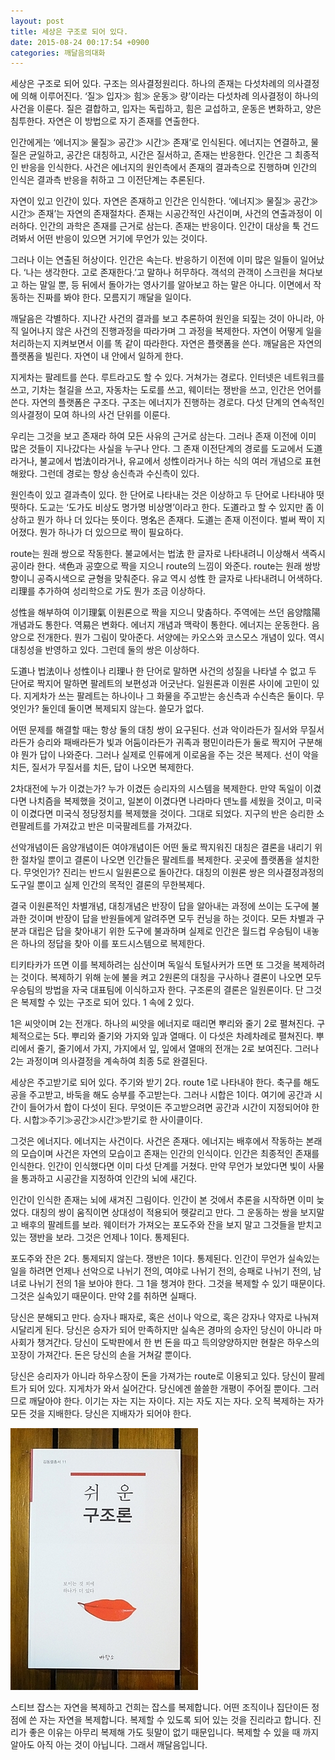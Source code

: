 ```yaml
---
layout: post
title: 세상은 구조로 되어 있다.
date: 2015-08-24 00:17:54 +0900
categories: 깨달음의대화
---
```

세상은 구조로 되어 있다. 구조는 의사결정원리다. 하나의 존재는 다섯차례의 의사결정에 의해 이루어진다. ‘질≫ 입자≫ 힘≫ 운동≫ 량’이라는 다섯차례 의사결정이 하나의 사건을 이룬다. 질은 결합하고, 입자는 독립하고, 힘은 교섭하고, 운동은 변화하고, 양은 침투한다. 자연은 이 방법으로 자기 존재를 연출한다. 

  


인간에게는 ‘에너지≫ 물질≫ 공간≫ 시간≫ 존재’로 인식된다. 에너지는 연결하고, 물질은 균일하고, 공간은 대칭하고, 시간은 질서하고, 존재는 반응한다. 인간은 그 최종적인 반응을 인식한다. 사건은 에너지의 원인측에서 존재의 결과측으로 진행하며 인간의 인식은 결과측 반응을 취하고 그 이전단계는 추론된다. 

  


자연이 있고 인간이 있다. 자연은 존재하고 인간은 인식한다. ‘에너지≫ 물질≫ 공간≫ 시간≫ 존재’는 자연의 존재절차다. 존재는 시공간적인 사건이며, 사건의 연출과정이 이러하다. 인간의 과학은 존재를 근거로 삼는다. 존재는 반응이다. 인간이 대상을 툭 건드려봐서 어떤 반응이 있으면 거기에 무언가 있는 것이다. 

  


그러나 이는 연출된 허상이다. 인간은 속는다. 반응하기 이전에 이미 많은 일들이 일어났다. ‘나는 생각한다. 고로 존재한다.’고 말하나 허무하다. 객석의 관객이 스크린을 쳐다보고 하는 말일 뿐, 등 뒤에서 돌아가는 영사기를 알아보고 하는 말은 아니다. 이면에서 작동하는 진짜를 봐야 한다. 모름지기 깨달을 일이다. 

  


깨달음은 각별하다. 지나간 사건의 결과를 보고 추론하여 원인을 되짚는 것이 아니라, 아직 일어나지 않은 사건의 진행과정을 따라가며 그 과정을 복제한다. 자연이 어떻게 일을 처리하는지 지켜보면서 이를 똑 같이 따라한다. 자연은 플랫폼을 쓴다. 깨달음은 자연의 플랫폼을 빌린다. 자연이 내 안에서 일하게 한다. 

  


지게차는 팔레트를 쓴다. 루트라고도 할 수 있다. 거쳐가는 경로다. 인터넷은 네트워크를 쓰고, 기차는 철길을 쓰고, 자동차는 도로를 쓰고, 웨이터는 쟁반을 쓰고, 인간은 언어를 쓴다. 자연의 플랫폼은 구조다. 구조는 에너지가 진행하는 경로다. 다섯 단계의 연속적인 의사결정이 모여 하나의 사건 단위를 이룬다. 

  


우리는 그것을 보고 존재라 하여 모든 사유의 근거로 삼는다. 그러나 존재 이전에 이미 많은 것들이 지나갔다는 사실을 누구나 안다. 그 존재 이전단계의 경로를 도교에서 도道라거나, 불교에서 법法이라거나, 유교에서 성性이라거나 하는 식의 여러 개념으로 표현해왔다. 그런데 경로는 항상 송신측과 수신측이 있다. 

  


원인측이 있고 결과측이 있다. 한 단어로 나타내는 것은 이상하고 두 단어로 나타내야 떳떳하다. 도교는 ‘도가도 비상도 명가명 비상명’이라고 한다. 도道라고 할 수 있지만 좀 이상하고 뭔가 하나 더 있다는 뜻이다. 명名은 존재다. 도道는 존재 이전이다. 벌써 짝이 지어졌다. 뭔가 하나가 더 있으므로 짝이 필요하다. 

  


route는 원래 쌍으로 작동한다. 불교에서는 법法 한 글자로 나타내려니 이상해서 색즉시공이라 한다. 색色과 공空으로 짝을 지으니 route의 느낌이 와준다. route는 원래 쌍방향이니 공즉시색으로 균형을 맞춰준다. 유교 역시 성性 한 글자로 나타내려니 어색하다. 리理를 추가하여 성리학으로 가도 뭔가 조금 이상하다. 

  


성性을 해부하여 이기理氣 이원론으로 짝을 지으니 맞춤하다. 주역에는 쓰던 음양陰陽 개념과도 통한다. 역易은 변화다. 에너지 개념과 맥락이 통한다. 에너지는 운동한다. 음양으로 전개한다. 뭔가 그림이 맞아준다. 서양에는 카오스와 코스모스 개념이 있다. 역시 대칭성을 반영하고 있다. 그런데 둘의 쌍은 이상하다. 

  


도道나 법法이나 성性이나 리理나 한 단어로 말하면 사건의 성질을 나타낼 수 없고 두 단어로 짝지어 말하면 팔레트의 보편성과 어긋난다. 일원론과 이원론 사이에 고민이 있다. 지게차가 쓰는 팔레트는 하나이나 그 화물을 주고받는 송신측과 수신측은 둘이다. 무엇인가? 둘인데 둘이면 복제되지 않는다. 쓸모가 없다. 

  


어떤 문제를 해결할 때는 항상 둘의 대칭 쌍이 요구된다. 선과 악이라든가 질서와 무질서라든가 승리와 패배라든가 빛과 어둠이라든가 귀족과 평민이라든가 둘로 짝지어 구분해야 뭔가 답이 나와준다. 그러나 실제로 인류에게 이로움을 주는 것은 복제다. 선이 악을 치든, 질서가 무질서를 치든, 답이 나오면 복제한다. 

  


2차대전에 누가 이겼는가? 누가 이겼든 승리자의 시스템을 복제한다. 만약 독일이 이겼다면 나치즘을 복제했을 것이고, 일본이 이겼다면 나라마다 덴노를 세웠을 것이고, 미국이 이겼다면 미국식 정당정치를 복제했을 것이다. 그대로 되었다. 지구의 반은 승리한 소련팔레트를 가져갔고 반은 미국팔레트를 가져갔다. 

  


선악개념이든 음양개념이든 여야개념이든 어떤 둘로 짝지워진 대칭은 결론을 내리기 위한 절차일 뿐이고 결론이 나오면 인간들은 팔레트를 복제한다. 곳곳에 플랫폼을 설치한다. 무엇인가? 진리는 반드시 일원론으로 돌아간다. 대칭의 이원론 쌍은 의사결정과정의 도구일 뿐이고 실제 인간의 목적인 결론의 무한복제다. 

  


결국 이원론적인 차별개념, 대칭개념은 반장이 답을 알아내는 과정에 쓰이는 도구에 불과한 것이며 반장이 답을 반원들에게 알려주면 모두 컨닝을 하는 것이다. 모든 차별과 구분과 대립은 답을 찾아내기 위한 도구에 불과하며 실제로 인간은 월드컵 우승팀이 내놓은 하나의 정답을 찾아 이를 포드시스템으로 복제한다. 

  


티키타카가 뜨면 이를 복제하려는 심산이며 독일식 토털사커가 뜨면 또 그것을 복제하려는 것이다. 복제하기 위해 눈에 불을 켜고 2원론의 대칭을 구사하나 결론이 나오면 모두 우승팀의 방법을 자국 대표팀에 이식하고자 한다. 구조론의 결론은 일원론이다. 단 그것은 복제할 수 있는 구조로 되어 있다. 1 속에 2 있다. 

  


1은 씨앗이며 2는 전개다. 하나의 씨앗을 에너지로 때리면 뿌리와 줄기 2로 펼쳐진다. 구체적으로는 5다. 뿌리와 줄기와 가지와 잎과 열매다. 이 다섯은 차례차례로 펼쳐진다. 뿌리에서 줄기, 줄기에서 가지, 가지에서 잎, 잎에서 열매의 전개는 2로 보여진다. 그러나 2는 과정이며 의사결정을 계속하여 최종 5로 완결된다. 

  


세상은 주고받기로 되어 있다. 주기와 받기 2다. route 1로 나타내야 한다. 축구를 해도 공을 주고받고, 바둑을 해도 승부를 주고받는다. 그러나 시합은 1이다. 여기에 공간과 시간이 들어가서 합이 다섯이 된다. 무엇이든 주고받으려면 공간과 시간이 지정되어야 한다. 시합≫주기≫공간≫시간≫받기로 한 사이클이다. 

  


그것은 에너지다. 에너지는 사건이다. 사건은 존재다. 에너지는 배후에서 작동하는 본래의 모습이며 사건은 자연의 모습이고 존재는 인간의 인식이다. 인간은 최종적인 존재를 인식한다. 인간이 인식했다면 이미 다섯 단계를 거쳤다. 만약 무언가 보았다면 빛이 사물을 통과하고 시공간을 지정하여 인간의 뇌에 새긴다. 

  


인간이 인식한 존재는 뇌에 새겨진 그림이다. 인간이 본 것에서 추론을 시작하면 이미 늦었다. 대칭의 쌍이 움직이면 상대성이 적용되어 헷갈리고 만다. 그 운동하는 쌍을 보지말고 배후의 팔레트를 보라. 웨이터가 가져오는 포도주와 잔을 보지 말고 그것들을 받치고 있는 쟁반을 보라. 그것은 언제나 1이다. 통제된다. 

  


포도주와 잔은 2다. 통제되지 않는다. 쟁반은 1이다. 통제된다. 인간이 무언가 실속있는 일을 하려면 언제나 선악으로 나뉘기 전의, 여야로 나뉘기 전의, 승패로 나뉘기 전의, 남녀로 나뉘기 전의 1을 보아야 한다. 그 1을 챙겨야 한다. 그것을 복제할 수 있기 때문이다. 그것은 실속있기 때문이다. 만약 2를 취하면 실패다. 

  


당신은 분해되고 만다. 승자나 패자로, 혹은 선이나 악으로, 혹은 강자나 약자로 나눠져 시달리게 된다. 당신은 승자가 되어 만족하지만 실속은 경마의 승자인 당신이 아니라 마사회가 챙겨간다. 당신이 도박판에서 한 번 돈을 따고 득의양양하지만 현찰은 하우스의 꼬장이 가져간다. 돈은 당신의 손을 거쳐갈 뿐이다. 

  


당신은 승리자가 아니라 하우스장이 돈을 가져가는 route로 이용되고 있다. 당신이 팔레트가 되어 있다. 지게차가 와서 실어간다. 당신에겐 쓸쓸한 개평이 주어질 뿐이다. 그러므로 깨달아야 한다. 이기는 자는 지는 자이다. 지는 자도 지는 자다. 오직 복제하는 자가 모든 것을 지배한다. 당신은 지배자가 되어야 한다. 

  



 
<img src="files/attach/images/198/077/616/DSC01488.JPG" alt="DSC01488.JPG" width="300" height="419" /> 

  


스티브 잡스는 자연을 복제하고 건희는 잡스를 복제합니다. 어떤 조직이나 집단이든 정점에 쓴 자는 자연을 복제합니다. 복제할 수 있도록 되어 있는 것을 진리라고 합니다. 진리가 좋은 이유는 아무리 복제해 가도 뒷말이 없기 때문입니다. 복제할 수 있을 때 까지 알아도 아직 아는 것이 아닙니다. 그래서 깨달음입니다.